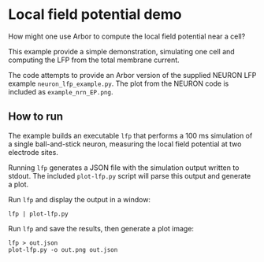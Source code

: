 # Local field potential demo

How might one use Arbor to compute the local field potential near a cell?

This example provide a simple demonstration, simulating one cell and computing
the LFP from the total membrane current.

The code attempts to provide an Arbor version of the supplied NEURON LFP example
`neuron_lfp_example.py`. The plot from the NEURON code is included as `example_nrn_EP.png`.

## How to run

The example builds an executable `lfp` that performs a 100 ms simulation of
a single ball-and-stick neuron, measuring the local field potential at two
electrode sites.

Running `lfp` generates a JSON file with the simulation output written to stdout.
The included `plot-lfp.py` script will parse this output and generate a plot.

Run `lfp` and display the output in a window:
```
lfp | plot-lfp.py
```

Run `lfp` and save the results, then generate a plot image:
```
lfp > out.json
plot-lfp.py -o out.png out.json
```

